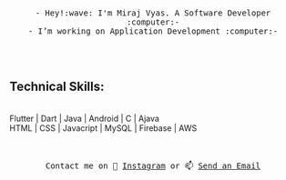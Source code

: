 

<p align="center">
 <!-- <img src="https://user-images.githubusercontent.com/5679180/79618120-0daffb80-80be-11ea-819e-d2b0fa904d07.gif" width="27px"> -->
  <br><br>
  <samp>
- Hey!:wave: I'm Miraj Vyas. A Software Developer :computer:- 
   <br>
    - I’m working on Application Development :computer:- 
   </samp>
</p>

   <br><br>
   <h2><b>Technical Skills:</b></h2>
   <br>
Flutter | Dart | Java | Android | C | Ajava
<br>
HTML | CSS | Javacript | MySQL | Firebase | AWS
<p align="center">    
 <br><br>
 <samp>
  Contact me on 💬 <a href="https://www.instagram.com/miraj_1999/"> Instagram</a> or 📫 <a href="mailto:miraj12vyas@gmail.com"> Send an Email</a>
 </samp>
</p>

<!--
- 🔭 I’m currently working as ... Jr. Software Engineer
- 🌱 I’m currently learning ... Flutter
- 👯 I’m looking to collaborate on ... GitHub
- 💬 Ask me about ... Coding
- 📫 How to reach me: ...Instagram = https://www.instagram.com/miraj_1999/
- ⚡ Thought: ... The more you Learn, the more you Earn.
-->
